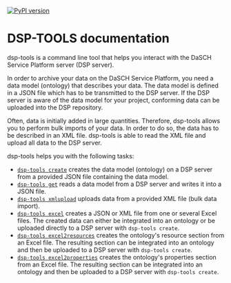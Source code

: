 [![PyPI version](https://badge.fury.io/py/dsp-tools.svg)](https://badge.fury.io/py/dsp-tools)

# DSP-TOOLS documentation

dsp-tools is a command line tool that helps you interact with the DaSCH Service Platform server (DSP server).

In order to archive your data on the DaSCH Service Platform, you need a data model (ontology) that describes your data. The data
model is defined in a JSON file which has to be transmitted to the DSP server. If the DSP server is aware of the data model for
your project, conforming data can be uploaded into the DSP repository.

Often, data is initially added in large quantities. Therefore, dsp-tools allows you to perform bulk imports of your data. In order
to do so, the data has to be described in an XML file. dsp-tools is able to read the XML file and upload all data to the DSP
server.

dsp-tools helps you with the following tasks:

- [`dsp-tools create`](./dsp-tools-usage.md#create-a-data-model-on-a-dsp-server) creates the data model (ontology) on a DSP server
  from a provided JSON file containing the data model.
- [`dsp-tools get`](./dsp-tools-usage.md#get-a-data-model-from-a-dsp-server) reads a data model from a DSP server and writes it
  into a JSON file.
- [`dsp-tools xmlupload`](./dsp-tools-usage.md#upload-data-to-a-dsp-server) uploads data from a provided XML file (bulk data
  import).
- [`dsp-tools excel`](./dsp-tools-usage.md#create-a-json-list-file-from-one-or-several-excel-files)
  creates a JSON or XML file from one or several Excel files. The created data can either be integrated into an ontology or be
  uploaded directly to a DSP server with `dsp-tools create`.
- [`dsp-tools excel2resources`](./dsp-tools-usage.md#create-resources-from-an-excel-file)
  creates the ontology's resource section from an Excel file. The resulting section can be integrated into an ontology and then be
  uploaded to a DSP server with `dsp-tools create`.
- [`dsp-tools excel2properties`](./dsp-tools-usage.md#create-properties-from-an-excel-file)
  creates the ontology's properties section from an Excel file. The resulting section can be integrated into an ontology and then
  be uploaded to a DSP server with `dsp-tools create`.

